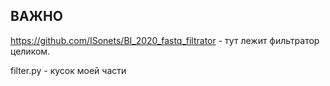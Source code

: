## ВАЖНО

https://github.com/ISonets/BI_2020_fastq_filtrator - тут лежит фильтратор целиком. 

filter.py - кусок моей части 
